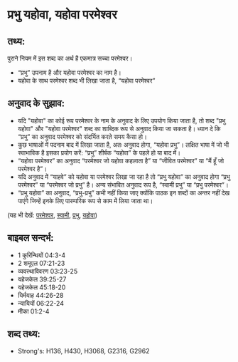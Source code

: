 # प्रभु यहोवा, यहोवा परमेश्वर #

## तथ्य: ##

पुराने नियम में इस शब्द का अर्थ है एकमात्र सच्चा परमेश्वर।

* “प्रभु” उपनाम है और यहोवा परमेश्वर का नाम है।
* यहोवा के साथ परमेश्वर शब्द भी लिखा जाता है, “यहोवा परमेश्वर”

## अनुवाद के सुझाव: ##

* यदि "यहोवा" का कोई रूप परमेश्वर के नाम के अनुवाद के लिए उपयोग किया जाता है, तो शब्द "प्रभु यहोवा" और "यहोवा परमेश्वर" शब्द का शाब्दिक रूप से अनुवाद किया जा सकता है। ध्यान दे कि “प्रभु” का अनुवाद परमेश्वर को संदर्भित करते समय कैसा हो।
* कुछ भाषाओं में पदनाम बाद में लिखा जाता है, अतः अनुवाद होगा, “यहोवा प्रभु”। लक्षित भाषा में जो भी स्वाभाविक है इसका प्रयोग करें: “प्रभु” शीर्षक “यहोवा” के पहले हो या बाद में।
* “यहोवा परमेश्वर” का अनुवाद “परमेश्वर जो यहोवा कहलाता है” या “जीवित परमेश्वर” या “मैं हूँ जो परमेश्वर है”।
* यदि अनुवाद में “याहवे” को यहोवा या परमेश्वर लिखा जा रहा है तो “प्रभु यहोवा”  का अनुवाद होगा “प्रभु परमेश्वर” या “परमेश्वर जो प्रभु” है। अन्य संभावित अनुवाद रूप है, “स्वामी प्रभु” या “प्रभु परमेश्वर”।
* “प्रभु यहोवा” का अनुवाद, “प्रभु-प्रभु” कभी नहीं किया जाए क्योंकि पाठक इन शब्दों का अन्तर नहीं देख पाएंगे जिन्हें इनके लिए पारम्परिक रूप से काम में लिया जाता था।

(यह भी देखें: [परमेश्वर](../god.md), [स्वामी](../lord.md), [प्रभु](../lordgod.md), [यहोवा](../yahweh.md))

## बाइबल सन्दर्भ: ##

* 1 कुरिन्थियों 04:3-4
* 2 शमूएल 07:21-23
* व्यवस्थाविवरण 03:23-25
* यहेजकेल 39:25-27
* यहेजकेल 45:18-20
* यिर्मयाह 44:26-28
* न्यायियों 06:22-24
* मीका 01:2-4

## शब्द तथ्य: ##

* Strong's: H136, H430, H3068, G2316, G2962
